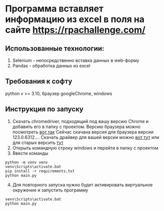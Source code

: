 # Программа вставляет информацию из excel в поля на сайте https://rpachallenge.com/
## Использованные технологии:
1. Selenium - непосредственно вставка данных в web-форму
2. Pandas - обработка данных из excel
## Требования к софту
python v >= 3.10, браузер googleChrome, windows<br>
## Инструкция по запуску
1. Скачать chromedriver, подходящий под вашу версию Chrome и добавить его в папку с проектом. Версию браузера можно посмотреть [вот так](https://www.bolshoyvopros.ru/questions/2494554-kak-uznat-kakaja-u-menja-stoit-versija-google-chrome.html) Сейчас скачана версия для браузера версии 123.0.6312.... Скачать драйвер для вашей версии можно [вот тут](https://googlechromelabs.github.io/chrome-for-testing/) или для старых версить [тут](https://chromedriver.chromium.org/downloads)
2. Открыть командную строку windows и перейти в папку с проектом
3. Ввести команды
``` shell
python -m venv venv
venv\Scripts\activate.bat
pip install -r requirements.txt
python main.py
``` 
4. Для повторного запуска нужно будет активировать виртуальное окружение и запустить программу
``` shell
venv\Scripts\activate.bat
python main.py
``` 
